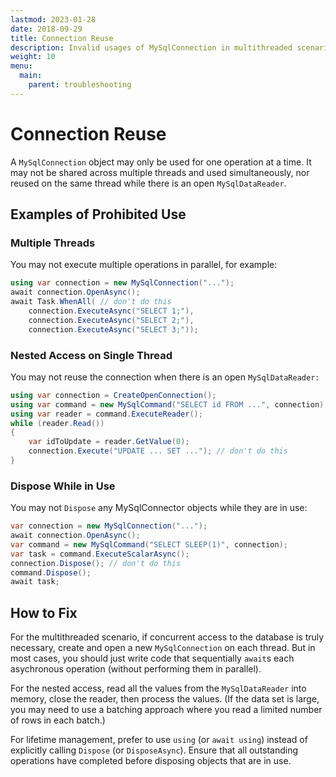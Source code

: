```yaml
---
lastmod: 2023-01-28
date: 2018-09-29
title: Connection Reuse
description: Invalid usages of MySqlConnection in multithreaded scenarios and how to fix them.
weight: 10
menu:
  main:
    parent: troubleshooting
---
```


# Connection Reuse

A `MySqlConnection` object may only be used for one operation at a time. It may not be shared
across multiple threads and used simultaneously, nor reused on the same thread while there is
an open `MySqlDataReader`.

## Examples of Prohibited Use

### Multiple Threads

You may not execute multiple operations in parallel, for example:

```csharp
using var connection = new MySqlConnection("...");
await connection.OpenAsync();
await Task.WhenAll( // don't do this
    connection.ExecuteAsync("SELECT 1;"),
    connection.ExecuteAsync("SELECT 2;"),
    connection.ExecuteAsync("SELECT 3;"));
```

### Nested Access on Single Thread

You may not reuse the connection when there is an open `MySqlDataReader:`

```csharp
using var connection = CreateOpenConnection();
using var command = new MySqlCommand("SELECT id FROM ...", connection);
using var reader = command.ExecuteReader();
while (reader.Read())
{
    var idToUpdate = reader.GetValue(0);
    connection.Execute("UPDATE ... SET ..."); // don't do this
}
```

### Dispose While in Use

You may not `Dispose` any MySqlConnector objects while they are in use:

```csharp
var connection = new MySqlConnection("...");
await connection.OpenAsync();
var command = new MySqlCommand("SELECT SLEEP(1)", connection);
var task = command.ExecuteScalarAsync();
connection.Dispose(); // don't do this
command.Dispose();
await task;
```

## How to Fix

For the multithreaded scenario, if concurrent access to the database is truly necessary,
create and open a new `MySqlConnection` on each thread. But in most cases, you should
just write code that sequentially `await`s each asychronous operation (without performing
them in parallel).

For the nested access, read all the values from the `MySqlDataReader` into memory, close
the reader, then process the values. (If the data set is large, you may need to use a batching
approach where you read a limited number of rows in each batch.)

For lifetime management, prefer to use `using` (or `await using`) instead of explicitly
calling `Dispose` (or `DisposeAsync`). Ensure that all outstanding operations have
completed before disposing objects that are in use.
